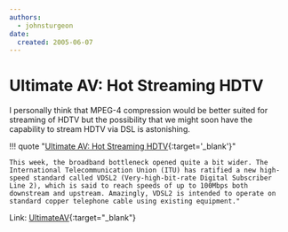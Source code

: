 ```yaml
---
authors:
  - johnsturgeon
date:
  created: 2005-06-07
---
```


# Ultimate AV: Hot Streaming HDTV

I personally think that MPEG-4 compression would be better suited for streaming of HDTV but the possibility that we might soon have the capability to stream HDTV via DSL is astonishing.  

<!-- more -->

!!! quote "[Ultimate AV: Hot Streaming HDTV](http://www.ultimateavmag.com/news/060605VDSL2/){:target='_blank'}"

    This week, the broadband bottleneck opened quite a bit wider. The International Telecommunication Union (ITU) has ratified a new high-speed standard called VDSL2 (Very-high-bit-rate Digital Subscriber Line 2), which is said to reach speeds of up to 100Mbps both downstream and upstream. Amazingly, VDSL2 is intended to operate on standard copper telephone cable using existing equipment."  

  
  
Link: [UltimateAV](http://www.ultimateavmag.com/news/060605VDSL2/){:target="_blank"}
